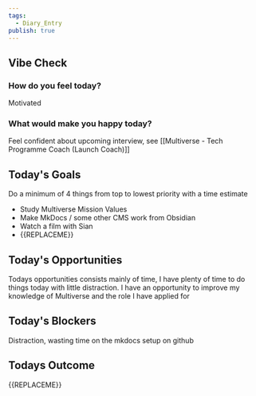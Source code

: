 ```yaml
---
tags:
  - Diary_Entry
publish: true
---
```


## Vibe Check
### How do you feel today?
Motivated
### What would make you happy today?
Feel confident about upcoming interview, see [[Multiverse - Tech Programme Coach (Launch Coach)]]
## Today's Goals

Do a minimum of 4 things from top to lowest priority with a time estimate

- Study Multiverse Mission Values
- Make MkDocs / some other CMS work from Obsidian
- Watch a film with Sian
- {{REPLACEME}}
## Today's Opportunities

Todays opportunities consists mainly of time, I have plenty of time to do things today with little distraction.
I have an opportunity to improve my knowledge of Multiverse and the role I have applied for 
## Today's Blockers

Distraction, wasting time on the mkdocs setup on github
## Todays Outcome

{{REPLACEME}}